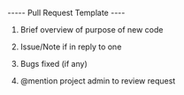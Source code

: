 ----- Pull Request Template ----

1) Brief overview of purpose of new code

2) Issue/Note if in reply to one

3) Bugs fixed (if any)

4) @mention project admin to review request
